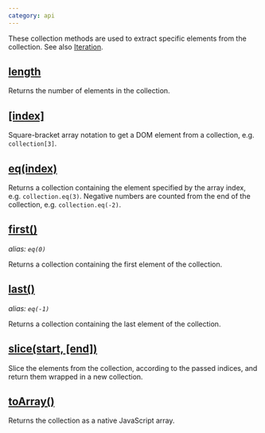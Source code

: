 ```yaml
---
category: api
---
```


These collection methods are used to extract specific elements from the collection. See also [Iteration](/api/#iteration).


## [length](/api/length/)

Returns the number of elements in the collection.


## [\[index\]](/api/index/)

Square-bracket array notation to get a DOM element from a collection, e.g. `collection[3]`.


## [eq(index)](/api/eq/)

Returns a collection containing the element specified by the array index, e.g. `collection.eq(3)`. Negative numbers are counted from the end of the collection, e.g. `collection.eq(-2)`.


## [first()](/api/first/)
_alias: `eq(0)`_

Returns a collection containing the first element of the collection.


## [last()](/api/last/)
_alias: `eq(-1)`_

Returns a collection containing the last element of the collection.


## [slice(start, \[end\])](/api/slice/)

Slice the elements from the collection, according to the passed indices, and return them wrapped in a new collection.


## [toArray()](/api/toArray/)

Returns the collection as a native JavaScript array.

